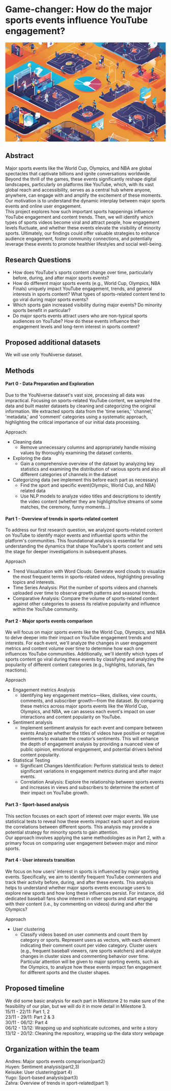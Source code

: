 
# Game-changer: How do the major sports events influence YouTube engagement?
![alt text](Thumbnail2.png)

## Abstract
Major sports events like the World Cup, Olympics, and NBA are global spectacles that captivate billions and ignite conversations worldwide. Beyond the thrill of the games, these events significantly reshape digital landscapes, particularly on platforms like YouTube, which, with its vast global reach and accessibility, serves as a central hub where anyone, anywhere, can engage with and amplify the excitement of these moments. Our motivation is to understand the dynamic interplay between major sports events and online user engagement. \
This project explores how such important sports happenings influence YouTube engagement and content trends. Then, we will identify which types of sports videos become viral and attract people, how engagement levels fluctuate, and whether these events elevate the visibility of minority sports. Ultimately, our findings could offer valuable strategies to enhance audience engagement, foster community connections, and potentially leverage these events to promote healthier lifestyles and social well-being.





## Research Questions
* How does YouTube's sports content change over time, particularly before, during, and after major sports events?
* How do different major sports events (e.g., World Cup, Olympics, NBA Finals) uniquely impact YouTube engagement, trends, and general interests in sports content? What types of sports-related content tend to go viral during major sports events?
* Which sports gain increased visibility during major events? Do minority sports benefit in particular?
* Do major sports events attract users who are non-typical sports audiences on YouTube? How do these events influence their engagement levels and long-term interest in sports content?


## Proposed additional datasets
We will use only YouNiverse dataset.

## Methods
#### Part 0 - Data Preparation and Exploration
Due to the YouNiverse dataset's vast size, processing all data was impractical. Focusing on sports-related YouTube content, we sampled the data and built master datasets by cleaning and categorizing the original information. We extracted sports data from the 'time series,' 'channel,' 'metadata,' and 'comment' categories using a systematic approach, highlighting the critical importance of our initial data processing. 

Approach:
* Cleaning data
  * Remove unnecessary columns and appropriately handle missing values by thoroughly examining the dataset contents.
* Exploring the data
  * Gain a comprehensive overview of the dataset by analyzing key statistics and examining the distribution of various sports and also all different categories of channels in the dataset
* Categorizing data (we implement this before each part as necessary)
  * Find the sport and specific event(Olympic, World Cup, and NBA) related data
  * Use NLP models to analyze video titles and descriptions to identify the video content (whether they are highlights/live streams of some matches, the ceremony, funny moments…)

#### Part 1 - Overview of trends in sports-related content
To address our first research question, we analyzed sports-related content on YouTube to identify major events and influential sports within the platform's communities. This foundational analysis is essential for understanding the dynamics that shape YouTube's sports content and sets the stage for deeper investigations in subsequent phases. 

Approach
* Trend Visualization with Word Clouds: Generate word clouds to visualize the most frequent terms in sports-related videos, highlighting prevailing topics and interests.
* Time Series Analysis: Plot the number of sports videos and channels uploaded over time to observe growth patterns and seasonal trends.
* Comparative Analysis: Compare the volume of sports-related content against other categories to assess its relative popularity and influence within the YouTube community.

#### Part 2 - Major sports events comparison
We will focus on major sports events like the World Cup, Olympics, and NBA to delve deeper into their impact on YouTube engagement trends and interests. For each event, we'll analyze the changes in user engagement metrics and content volume over time to determine how each one influences YouTube communities. Additionally, we'll identify which types of sports content go viral during these events by classifying and analyzing the popularity of different content categories (e.g., highlights, tutorials, fan reactions). 

Approach
* Engagement metrics Analysis
  * Identifying key engagement metrics—likes, dislikes, view counts, comments, and subscriber growth—from the dataset. By comparing these metrics across major sports events like the World Cup, Olympics, and NBA, we can assess each event's impact on user interactions and content popularity on YouTube.
* Sentiment analysis
  * Implement sentiment analysis for each event and compare between events
Analyze whether the titles of videos have positive or negative sentiments to evaluate the creator’s sentiments. This will enhance the depth of engagement analysis by providing a nuanced view of public opinion, emotional engagement, and potential drivers behind content popularity.
* Statistical Testing
  * Significant Changes Identification: Perform statistical tests to detect significant variations in engagement metrics during and after major events.
  * Correlation Analysis: Explore the relationship between sports events and increases in views and subscribers to determine the extent of their impact on YouTube growth.
 
#### Part 3 - Sport-based analysis
This section focuses on each sport of interest over major events. We use statistical tests to reveal how these events impact each sport and explore the correlations between different sports. This analysis may provide a potential strategy for minority sports to gain attention. \
Our approach involves applying the same methodologies as in Part 2, with a primary focus on comparing user engagement between major and minor sports.

#### Part 4 - User interests transition
We focus on how users’ interest in sports is influenced by major sporting events. Specifically, we aim to identify frequent YouTube commenters and track their activity before, during, and after these events. This analysis helps to understand whether major sports events encourage users to explore new sports and how long these influences persist. For instance, did dedicated baseball fans show interest in other sports and start engaging with their content (i.e., by commenting on videos) during and after the Olympics?

Approach
* User clustering
  *   Classify videos based on user comments and count them by category or sports. Represent users as vectors, with each element indicating their comment count per video category. Cluster users (e.g., frequent baseball viewers, rare sports watchers) and analyze changes in cluster sizes and commenting behavior over time. Particular attention will be given to major sporting events, such as the Olympics, to analyze how these events impact fan engagement for different sports and the cluster shapes.


## Proposed timeline
We did some basic analysis for each part in Milestone 2 to make sure of the feasibility of our plan, but we will do it in more detail in Milestone 3. \
15/11 - 22/11: Part 1, 2 \
23/11 - 29/11: Part 2 & 3 \
30/11 - 06/12: Part 4 \
06/12 - 13/12: Wrapping up and sophisticate outcomes, and write a story \
13/12 - 20/12: Cleaning the repository, wrapping up the data story webpage 


## Organization within the team
Andres: Major sports events comparison(part2) \
Huyen: Sentiment analysis(part2,3) \
Keisuke: User clustering(part 4) \
Yugo: Sport-based analysis(part3) \
Zahra: Overview of trends in sport-related(part 1)








